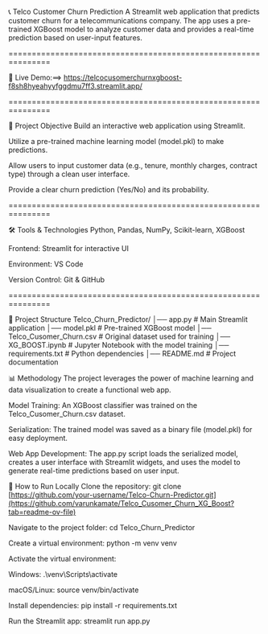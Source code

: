 📞 Telco Customer Churn Prediction
A Streamlit web application that predicts customer churn for a telecommunications company. The app uses a pre-trained XGBoost model to analyze customer data and provides a real-time prediction based on user-input features.

===============================================================

🚀 Live Demo:==> https://telcocusomerchurnxgboost-f8sh8hyeahyyfggdmu7ff3.streamlit.app/

===============================================================

📌 Project Objective
Build an interactive web application using Streamlit.

Utilize a pre-trained machine learning model (model.pkl) to make predictions.

Allow users to input customer data (e.g., tenure, monthly charges, contract type) through a clean user interface.

Provide a clear churn prediction (Yes/No) and its probability.

===============================================================

🛠️ Tools & Technologies
Python, Pandas, NumPy, Scikit-learn, XGBoost

Frontend: Streamlit for interactive UI

Environment: VS Code

Version Control: Git & GitHub

===============================================================

📂 Project Structure
Telco_Churn_Predictor/
│── app.py                 # Main Streamlit application
│── model.pkl              # Pre-trained XGBoost model
│── Telco_Cusomer_Churn.csv # Original dataset used for training
│── XG_BOOST.ipynb         # Jupyter Notebook with the model training
│── requirements.txt       # Python dependencies
│── README.md              # Project documentation

📊 Methodology
The project leverages the power of machine learning and data visualization to create a functional web app.

Model Training: An XGBoost classifier was trained on the Telco_Cusomer_Churn.csv dataset.

Serialization: The trained model was saved as a binary file (model.pkl) for easy deployment.

Web App Development: The app.py script loads the serialized model, creates a user interface with Streamlit widgets, and uses the model to generate real-time predictions based on user input.

🚀 How to Run Locally
Clone the repository: git clone [https://github.com/your-username/Telco-Churn-Predictor.git](https://github.com/varunkamate/Telco_Cusomer_Churn_XG_Boost?tab=readme-ov-file)

Navigate to the project folder: cd Telco_Churn_Predictor

Create a virtual environment: python -m venv venv

Activate the virtual environment:

Windows: .\venv\Scripts\activate

macOS/Linux: source venv/bin/activate

Install dependencies: pip install -r requirements.txt

Run the Streamlit app: streamlit run app.py
